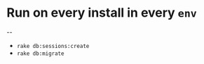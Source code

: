 Run on every install in every `env`
=================
--
* `rake db:sessions:create`
* `rake db:migrate`
